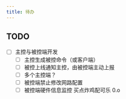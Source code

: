 ```yaml
---
title: 待办
---
```


## TODO

- [ ] 主控与被控端开发
  - [ ] 主控生成被控命令（或客户端）
  - [ ] 被控上线通知主控，由被控端主动上报
  - [ ] 多个主控端？
  - [ ] 被控端禁止修改网路配置
  - [ ] 被控端硬件信息监控
买点炸鸡配可乐 0.o
